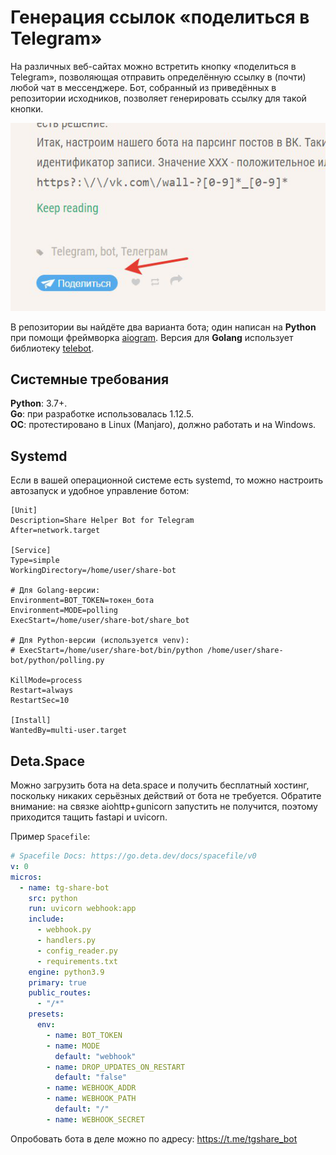 # Генерация ссылок «поделиться в Telegram»

На различных веб-сайтах можно встретить кнопку «поделиться в Telegram», позволяющая отправить определённую ссылку 
в (почти) любой чат в мессенджере. Бот, собранный из приведённых в репозитории исходников, 
позволяет генерировать ссылку для такой кнопки.

![пример кнопки «поделиться»](share_button_screenshot.png)

В репозитории вы найдёте два варианта бота; один написан на **Python** при помощи фреймворка [aiogram](https://github.com/aiogram/aiogram). 
Версия для **Golang** использует библиотеку [telebot](https://github.com/tucnak/telebot/).

## Системные требования
**Python**: 3.7+.  
**Go**: при разработке использовалась 1.12.5.  
**ОС**: протестировано в Linux (Manjaro), должно работать и на Windows.

## Systemd

Если в вашей операционной системе есть systemd, то можно настроить автозапуск и удобное управление ботом:

```systemd
[Unit]
Description=Share Helper Bot for Telegram
After=network.target

[Service]
Type=simple
WorkingDirectory=/home/user/share-bot

# Для Golang-версии:
Environment=BOT_TOKEN=токен_бота 
Environment=MODE=polling
ExecStart=/home/user/share-bot/share_bot

# Для Python-версии (используется venv):
# ExecStart=/home/user/share-bot/bin/python /home/user/share-bot/python/polling.py

KillMode=process
Restart=always
RestartSec=10

[Install]
WantedBy=multi-user.target
```

## Deta.Space

Можно загрузить бота на deta.space и получить бесплатный хостинг, поскольку никаких серьёзных действий от бота не требуется. 
Обратите внимание: на связке aiohttp+gunicorn запустить не получится, поэтому приходится тащить fastapi и uvicorn.

Пример `Spacefile`:

```yaml
# Spacefile Docs: https://go.deta.dev/docs/spacefile/v0
v: 0
micros:
  - name: tg-share-bot
    src: python
    run: uvicorn webhook:app
    include:
      - webhook.py
      - handlers.py
      - config_reader.py
      - requirements.txt
    engine: python3.9
    primary: true
    public_routes:
      - "/*"
    presets:
      env:
        - name: BOT_TOKEN
        - name: MODE
          default: "webhook"
        - name: DROP_UPDATES_ON_RESTART
          default: "false"
        - name: WEBHOOK_ADDR
        - name: WEBHOOK_PATH
          default: "/"
        - name: WEBHOOK_SECRET
```

Опробовать бота в деле можно по адресу: https://t.me/tgshare_bot